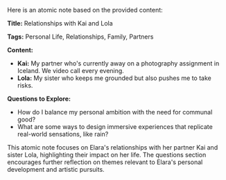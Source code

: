 Here is an atomic note based on the provided content:

**Title:** Relationships with Kai and Lola

**Tags:** Personal Life, Relationships, Family, Partners

**Content:**

- **Kai:** My partner who's currently away on a photography assignment in Iceland. We video call every evening.
- **Lola:** My sister who keeps me grounded but also pushes me to take risks.

**Questions to Explore:**

- How do I balance my personal ambition with the need for communal good?
- What are some ways to design immersive experiences that replicate real-world sensations, like rain?

This atomic note focuses on Elara's relationships with her partner Kai and sister Lola, highlighting their impact on her life. The questions section encourages further reflection on themes relevant to Elara's personal development and artistic pursuits.